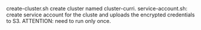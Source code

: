 create-cluster.sh create cluster named cluster-curri.
service-account.sh: create service account for the cluste and uploads the encrypted credentials to S3.
   ATTENTION: need to run only once.